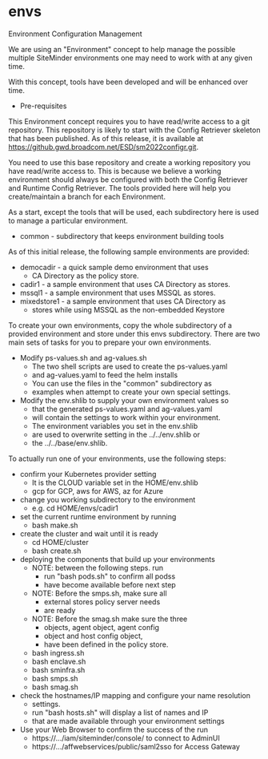 # envs
Environment Configuration Management

We are using an "Environment" concept to help manage the
possible multiple SiteMinder environments one may need
to work with at any given time.

With this concept, tools have been developed and will be
enhanced over time.

* Pre-requisites

This Environment concept requires you to have read/write
access to a git repository. This repository is likely to
start with the Config Retriever skeleton that has been
published. As of this release, it is available at
https://github.gwd.broadcom.net/ESD/sm2022configr.git.

You need to use this base repository and create a working
repository you have read/write access to. This is because
we believe a working environment should always be configured
with both the Config Retriever and Runtime Config Retriever.
The tools provided here will help you create/maintain
a branch for each Environment.

As a start, except the tools that will be used, each
subdirectory here is used to manage a particular environment. 

* common - subdirectory that keeps environment building tools

As of this initial release, the following sample environments
are provided:

* democadir - a quick sample demo environment that uses
	* CA Directory as the policy store.
* cadir1 - a sample environment that uses CA Directory as stores.
* mssql1 - a sample environment that uses MSSQL as stores.
* mixedstore1 - a sample environment that uses CA Directory as
	* stores while using MSSQL as the non-embedded Keystore

To create your own environments, copy the whole subdirectory of
a provided environment and store under this envs subdirectory.
There are two main sets of tasks for you to prepare your own
environments.

* Modify ps-values.sh and ag-values.sh
	* The two shell scripts are used to create the ps-values.yaml
	* and ag-values.yaml to feed the helm installs
	* You can use the files in the "common" subdirectory as
	* examples when attempt to create your own special settings.
* Modify the env.shlib to supply your own environment values so
	* that the generated ps-values.yaml and ag-values.yaml
	* will contain the settings to work within your environment.
	* The environment variables you set in the env.shlib
	* are used to overwrite setting in the ../../env.shlib or
	* the ../../base/env.shlib.

To actually run one of your environments, use the following steps:

* confirm your Kubernetes provider setting
	* It is the CLOUD variable set in the HOME/env.shlib
	* gcp for GCP, aws for AWS, az for Azure
* change you working subdirectory to the environment
	* e.g. cd HOME/envs/cadir1
* set the current runtime environment by running
	* bash make.sh
* create the cluster and wait until it is ready
	* cd HOME/cluster
	* bash create.sh
* deploying the components that build up your environments
	* NOTE: between the following steps. run
		* run "bash pods.sh" to confirm all podss
		* have become available before next step
	* NOTE: Before the smps.sh, make sure all
		* external stores policy server needs
		* are ready
	* NOTE: Before the smag.sh make sure the three
		* objects, agent object, agent config
		* object and host config object,
		* have been defined in the policy store.
	* bash ingress.sh
	* bash enclave.sh
	* bash sminfra.sh
	* bash smps.sh
	* bash smag.sh
* check the hostnames/IP mapping and configure your name resolution
	* settings.
	* run "bash hosts.sh" will display a list of names and IP
	* that are made available through your environment settings
* Use your Web Browser to confirm the success of the run
	* https://.../iam/siteminder/console/ to connect to AdminUI
	* https://.../affwebservices/public/saml2sso for Access Gateway
